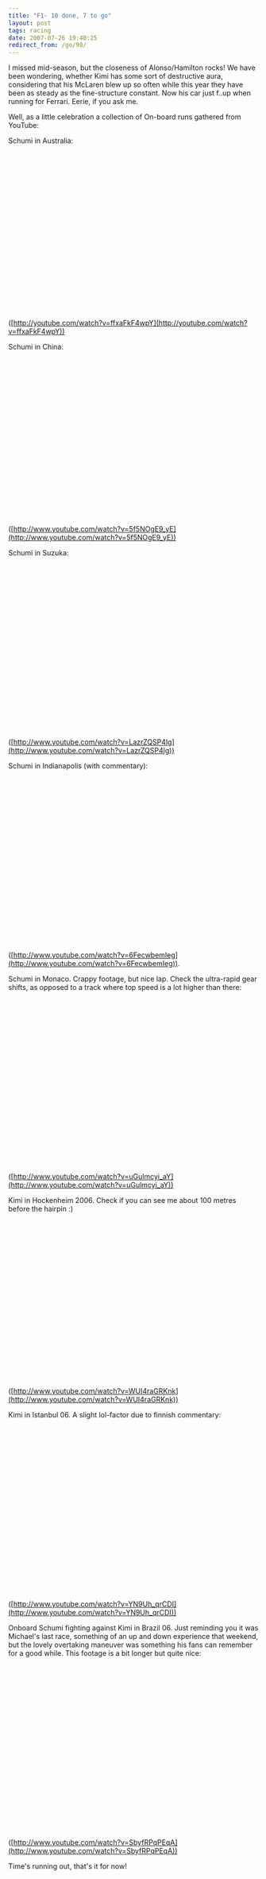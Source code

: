```yaml
---
title: "F1- 10 done, 7 to go"
layout: post
tags: racing
date: 2007-07-26 19:40:25
redirect_from: /go/98/
---
```


I missed mid-season, but the closeness of Alonso/Hamilton rocks! We have been wondering, whether Kimi has some sort of destructive aura, considering that his McLaren blew up so often while this year they have been as steady as the fine-structure constant. Now his car just f..up when running for Ferrari. Eerie, if you ask me. 

Well, as a little celebration a collection of On-board runs gathered from YouTube:

Schumi in Australia:
<object width="425" height="350"><param name="movie" value="http://www.youtube.com/v/ffxaFkF4wpY"></param><param name="wmode" value="transparent"></param><embed src="http://www.youtube.com/v/ffxaFkF4wpY" type="application/x-shockwave-flash" wmode="transparent" width="425" height="350"></embed></object>
([http://youtube.com/watch?v=ffxaFkF4wpY](http://youtube.com/watch?v=ffxaFkF4wpY))

Schumi in China:
<object width="425" height="350"><param name="movie" value="http://www.youtube.com/v/5f5NOgE9_yE"></param><param name="wmode" value="transparent"></param><embed src="http://www.youtube.com/v/5f5NOgE9_yE" type="application/x-shockwave-flash" wmode="transparent" width="425" height="350"></embed></object>
([http://www.youtube.com/watch?v=5f5NOgE9_yE](http://www.youtube.com/watch?v=5f5NOgE9_yE))
<p>Schumi in Suzuka:

<object width="425" height="350"><param name="movie" value="http://www.youtube.com/v/LazrZQSP4lg"></param><param name="wmode" value="transparent"></param><embed src="http://www.youtube.com/v/LazrZQSP4lg" type="application/x-shockwave-flash" wmode="transparent" width="425" height="350"></embed></object>
([http://www.youtube.com/watch?v=LazrZQSP4lg](http://www.youtube.com/watch?v=LazrZQSP4lg))

Schumi in Indianapolis (with commentary):

<object width="425" height="350"><param name="movie" value="http://www.youtube.com/v/6FecwbemIeg"></param><param name="wmode" value="transparent"></param><embed src="http://www.youtube.com/v/6FecwbemIeg" type="application/x-shockwave-flash" wmode="transparent" width="425" height="350"></embed></object>
([http://www.youtube.com/watch?v=6FecwbemIeg](http://www.youtube.com/watch?v=6FecwbemIeg)).

Schumi in Monaco. Crappy footage, but nice lap. Check the ultra-rapid gear shifts, as opposed to a track where top speed is a lot higher than there:

<object width="425" height="350"><param name="movie" value="http://www.youtube.com/v/uGulmcyi_aY"></param><param name="wmode" value="transparent"></param><embed src="http://www.youtube.com/v/uGulmcyi_aY" type="application/x-shockwave-flash" wmode="transparent" width="425" height="350"></embed></object>
([http://www.youtube.com/watch?v=uGulmcyi_aY](http://www.youtube.com/watch?v=uGulmcyi_aY))

Kimi in Hockenheim 2006. Check if you can see me about 100 metres before the hairpin :)
<object width="425" height="350"><param name="movie" value="http://www.youtube.com/v/WUI4raGRKnk"></param><param name="wmode" value="transparent"></param><embed src="http://www.youtube.com/v/WUI4raGRKnk" type="application/x-shockwave-flash" wmode="transparent" width="425" height="350"></embed></object>
([http://www.youtube.com/watch?v=WUI4raGRKnk](http://www.youtube.com/watch?v=WUI4raGRKnk))

Kimi in Istanbul 06. A slight lol-factor due to finnish commentary:

<object width="425" height="350"><param name="movie" value="http://www.youtube.com/v/YN9Uh_qrCDI"></param><param name="wmode" value="transparent"></param><embed src="http://www.youtube.com/v/YN9Uh_qrCDI" type="application/x-shockwave-flash" wmode="transparent" width="425" height="350"></embed></object>
([http://www.youtube.com/watch?v=YN9Uh_qrCDI](http://www.youtube.com/watch?v=YN9Uh_qrCDI))

Onboard Schumi fighting against Kimi in Brazil 06. Just reminding you it was Michael's last race, something of an up and down experience that weekend, but the lovely overtaking maneuver was something his fans can remember for a good while. This footage is a bit longer but quite nice:

<object width="425" height="350"><param name="movie" value="http://www.youtube.com/v/SbyfRPqPEqA"></param><param name="wmode" value="transparent"></param><embed src="http://www.youtube.com/v/SbyfRPqPEqA" type="application/x-shockwave-flash" wmode="transparent" width="425" height="350"></embed></object>
([http://www.youtube.com/watch?v=SbyfRPqPEqA](http://www.youtube.com/watch?v=SbyfRPqPEqA))

Time's running out, that's it for now!
